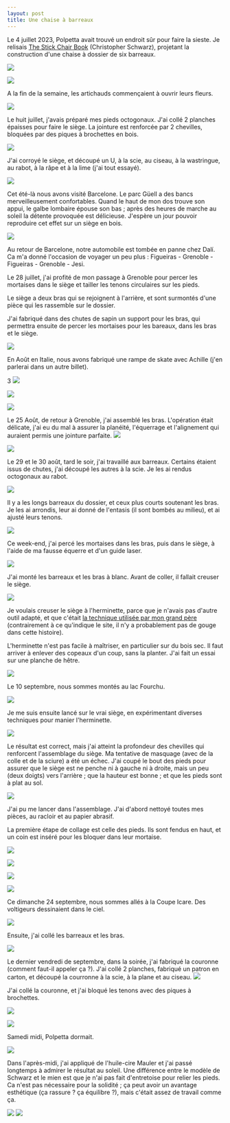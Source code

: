 ```yaml
---
layout: post
title: Une chaise à barreaux
---
```


Le 4 juillet 2023, Polpetta avait trouvé un endroit sûr pour faire la
sieste. Je relisais [The Stick Chair
Book](https://lostartpress.com/products/the-stick-chair-book)
(Christopher Schwarz), projetant la construction d'une chaise à
dossier de six barreaux.

![](/media/Premi-re-chaise-barreaux-images/AD9-pzl2VMzLPhOG-jqTREMs-5paEZyjWORxJiTQsHOyHyyQb-z9dcLmZImnPH8GXIWHPHSbnb1aUeiqPjBGxW5DXkCoHZUHAg%3Dw800-h800.jpg) 

![](/media/Premi-re-chaise-barreaux-images/AD9-pzmWkNxrwMTDiZaPWHvPI2FXS2B5JX79ubvVJZ0-cj-a7rFJpgncp-SbuWWDx_SEwq-n_0Krx_hFHF5SBFjz3k-R2hn02w%3Dw800-h800.jpg) 

A la fin de la semaine, les artichauds commençaient à ouvrir leurs
fleurs.

![](/media/Premi-re-chaise-barreaux-images/AD9-pznyfaZvV4on_ix5SY1hZdvT5TbW_I9pDy4ZqqsYq5cStqrpY558WE9ngZmyxdPWefNzDPsiinQUoNrQfwqDa2d3IUKjYg%3Dw800-h800.jpg) 

Le huit juillet, j'avais préparé mes pieds octogonaux. J'ai collé 2
planches épaisses pour faire le siège. La jointure est renforcée par 2
chevilles, bloquées par des piques à brochettes en bois.

![](/media/Premi-re-chaise-barreaux-images/AD9-pzm2FRtLPOG51jvMPn2eO0gA2kpgr3b03g8SRP5MHZf_4X9_FVOpiTLGskGJbQH0oMo2ZojKgHeLl15_4FJgydnCg3grPw%3Dw800-h800.jpg) 

J'ai corroyé le siège, et découpé un U, à la scie, au ciseau, à la
wastringue, au rabot, à la râpe et à la lime (j'ai tout essayé).

![](/media/Premi-re-chaise-barreaux-images/AD9-pznLP_8dkVDQDxcMu8UCyXMaG8Tj_pR5gX-A3cyJ3wqtDK73xYEAALcPzCeqnjzd0HlZg2nKdCTH5NDelnCdnbNio2THIw%3Dw800-h800.jpg) 

Cet été-là nous avons visité Barcelone. Le parc Güell a des bancs
merveilleusement confortables. Quand le haut de mon dos trouve son
appui, le galbe lombaire épouse son bas ; après des heures de marche
au soleil la détente provoquée est délicieuse. J'espère un jour
pouvoir reproduire cet effet sur un siège en bois.

![](/media/Premi-re-chaise-barreaux-images/AD9-pzmqVnQ3JfqN8UMhlo2WCrDqEtaQ-Wib_3UN8vx8yecVold9apwEgVMEMZOks0gpfJOlli6WL1nuGg3QWJmKPY36OAuMgg%3Dw800-h800.jpg) 

Au retour de Barcelone, notre automobile est tombée en panne chez
Dalí. Ca m'a donné l'occasion de voyager un peu plus : Figueiras -
Grenoble - Figueiras - Grenoble - Jesi.

Le 28 juillet, j'ai profité de mon passage à Grenoble pour percer les
mortaises dans le siège et tailler les tenons circulaires sur les
pieds.

Le siège a deux bras qui se rejoignent à l'arrière, et sont surmontés
d'une pièce qui les rassemble sur le dossier.

J'ai fabriqué dans des chutes de sapin un support pour les bras, qui
permettra ensuite de percer les mortaises pour les bareaux, dans les
bras et le siège.
 
 ![](/media/Premi-re-chaise-barreaux-images/AD9-pzl2qZR6W3PQNUbH3emsIhWZkl6vIjsgOZ3Yxk9zwg-eequLviSe927YIpX3X-ZFrzXfEmvKh-QitajCsQgt2vI_5XqLBQ%3Dw800-h800.jpg)

En Août en Italie, nous avons fabriqué une rampe de skate avec Achille (j'en
parlerai dans un autre billet).

3
![](/media/Premi-re-chaise-barreaux-images/AD9-pzmxqSHZ5gmnBmsQRHds8rTAxUPeS-aKmVw7nh5Cvz3kMCTPdglnVk--I6K6IGTXZs5hdigLCeURDmhLoTY8o5CzKYaN_g%3Dw800-h800.jpg) 

![](/media/Premi-re-chaise-barreaux-images/AD9-pzlBNTMKO198KU2LR7yomcgO9AMvEofUUfm8EY1pAEog50oDK-qOu3Jn3HOqxT_ohZpOJvzFJDjhmVBWXoPBxYWyEawr1w%3Dw800-h800.jpg) 

![](/media/Premi-re-chaise-barreaux-images/AD9-pzl9vLkGbGm9fJnbdxVwtTiF0rZH_ix7whYZ3q9IFx3dpZH-qgl2yb90EiauFFgxDHIt3jPmrO5Q987uzlbnxSIMsMyWhQ%3Dw800-h800.jpg) 

Le 25 Août, de retour à Grenoble, j'ai assemblé les bras. L'opération
était délicate, j'ai eu du mal à assurer la planéité, l'équerrage et
l'alignement qui auraient permis une jointure parfaite.
 ![](/media/Premi-re-chaise-barreaux-images/AD9-pznqQeg_DSDn4SpTveMUNNrQgHMU7uSZuTs05IP_yxXsBq7agEte11qwR9a__QZqDbugepDbczZsJg2QWeR0ZT58yJ0t7w%3Dw800-h800.jpg)
 
 ![](/media/Premi-re-chaise-barreaux-images/AD9-pzmO95qU9Gfgyl5iFLsW2z92qO2shs0MbFj52g7uCYtK5OYkvqBZKvOQl5-pNyhP-I1YtuxGOXh58BZgLuiZKMZyAdJebA%3Dw800-h800.jpg)

Le 29 et le 30 août, tard le soir, j'ai travaillé aux
barreaux. Certains étaient issus de chutes, j'ai découpé les autres à
la scie. Je les ai rendus octogonaux au rabot.

![](/media/Premi-re-chaise-barreaux-images/AD9-pzkDclnwSeXOlwplUEq3Zbe4oZGEJoeK6kVeUhQV6W0pKxjk4yp01EsFAVH85tWbrNK0MbxbYTITDj9cPRGJtoNEkj9wGA%3Dw800-h800.jpg)

Il y a les longs barreaux du dossier, et ceux plus courts soutenant
les bras. Je les ai arrondis, leur ai donné de l'entasis (il sont
bombés au milieu), et ai ajusté leurs tenons.

![](/media/Premi-re-chaise-barreaux-images/AD9-pzkAHmF6uFTP2NdIIN_IDV7IeyH-VPnwLUXBrpNgoRwIC_oa46A1m73uGGkRpXsa_ai-CFMYfHBFBiA6r6Ec2mEpUoM34g%3Dw800-h800.jpg) 

Ce week-end, j'ai percé les mortaises dans les bras, puis dans le
siège, à l'aide de ma fausse équerre et d'un guide laser.

![](/media/Premi-re-chaise-barreaux-images/AD9-pzmVEL1eWDGGqFw8xR-he7bGd0J3Pkbvrdqu8VUlYoB2LIE_Z4Zogvp3w-bxXSLS1OQXeD7XtbU47QPJpUnQgY4uBqBUgg%3Dw800-h800.jpg) 

J'ai monté les barreaux et les bras à blanc. Avant de coller, il
fallait creuser le siège.

 ![](/media/Premi-re-chaise-barreaux-images/AD9-pzlqQFq0gB6kiVNzpgyx6ZlwlpTc0_8EdUML1HvCT4nBVdHkkoGj4lstH_emUqezKm4EGMr5J7Xp55piKbgcCYxBPyRLhg%3Dw800-h800.jpg)
 
Je voulais creuser le siège à l'herminette, parce que je n'avais pas
d'autre outil adapté, et que c'était [la technique utilisée par mon
grand
père](https://www.galerieandrehayat.com/inventory/seating/stools/jean-touret-pour-ateliers-de-marolles-a-la-gouge-stamped-stool-2056485)
(contrairement à ce qu'indique le site, il n'y a probablement pas de
gouge dans cette histoire).
 
L'herminette n'est pas facile à maîtriser, en particulier sur du bois
sec. Il faut arriver à enlever des copeaux d'un coup, sans la
planter. J'ai fait un essai sur une planche de hêtre.
 
![](/media/Premi-re-chaise-barreaux-images/AD9-pzlpY615kzUfn6doUkFzcVGTzPIWIl4SdDNwpVyWio1tbMohpBGcOtbsNC6-HLzo-L5K9BTHvXYLyhgEo-px6qTYHR3dcg%3Dw800-h800.jpg) 

Le 10 septembre, nous sommes montés au lac Fourchu.

![](/media/Premi-re-chaise-barreaux-images/AD9-pzlOP65CwxLCoEw0jLGHRTH0W93MuF2_DNv_-Y1DmmjCn3taghqR5uIz0V9eSKdwPVLR7E9YCClX-4S779CVy-iHPF2okA%3Dw800-h800.jpg) 

Je me suis ensuite lancé sur le vrai siège, en expérimentant diverses
techniques pour manier l'herminette.

![](/media/Premi-re-chaise-barreaux-images/AD9-pzmEo7GkP-Tug4Nl7z-Mun6uph2aFyL5CeWbbFn1BMYWwvIUHYzSKKk_9u-2c81kKsUX8a0eamvAxZJmbCN0Swt3dO4HEw%3Dw800-h800.jpg) 

Le résultat est correct, mais j'ai atteint la profondeur des chevilles
qui renforcent l'assemblage du siège. Ma tentative de masquage (avec
de la colle et de la sciure) a été un échec. J'ai coupé le bout des
pieds pour assurer que le siège est ne penche ni à gauche ni à droite,
mais un peu (deux doigts) vers l'arrière ; que la hauteur est bonne ;
et que les pieds sont à plat au sol.

![](/media/Premi-re-chaise-barreaux-images/AD9-pznJn8FEXe0x3Vfn8-SImaHt_RBSENGB5vljUe4D_WzU4k6SEUDocKycsnvrFOx028glMhtvC6WrOoJHZq3hS487wFyBUg%3Dw800-h800.jpg) 

J'ai pu me lancer dans l'assemblage. J'ai d'abord nettoyé toutes mes
pièces, au racloir et au papier abrasif.

La première étape de collage est celle des pieds. Ils sont fendus en
haut, et un coin est inséré pour les bloquer dans leur mortaise.

![](/media/Premi-re-chaise-barreaux-images/AD9-pznPnUDd59SPyAXsgekdSnHb792UgDqo8SquBZfuXKim3bb0M9Yg6kIs7jSdn76-lmdQpjGd363BFGRItx5iIZV3AyW0bQ%3Dw800-h800.jpg)

![](/media/Premi-re-chaise-barreaux-images/AD9-pznmE5IJ1q-_9EBVoOp_lrW2Gk4Sd0gXM21BAs-AECTIfiYrGXPhNrq4hkbICcTv0jKUEvhzU4Bi_Scj3X97I6YCCQxLDQ%3Dw800-h800.jpg) 

![](/media/Premi-re-chaise-barreaux-images/AD9-pzlpnGQ8Ld9k_JMtOLRiY15OjEAx2NvqyqhTN2ecM-Ty21N5pmmgwIOD-b7zmVplFLW-SqIyOMzjVqhSKe7pkpbzJ5Neuw%3Dw800-h800.jpg) 

![](/media/Premi-re-chaise-barreaux-images/AD9-pzl5Yyif7OtgKr1uTde4VAibc6E3EU2lBqN5q41kWKufICa3AGQdczzkAWogvYAJrvrwaiNL4yRDa7qWG9edipNlOK2hjw%3Dw800-h800.jpg) 

Ce dimanche 24 septembre, nous sommes allés à la Coupe Icare. Des
voltigeurs dessinaient dans le ciel.

![](/media/Premi-re-chaise-barreaux-images/AD9-pzl2mp6H-5RRiRKW-EAAMLPdla48X87EnFNPlRGDot8y4zprkpVqe0SX-5ATtq_omB6uj6Z1xb1oS2vOykjjpY2dYWMm-A%3Dw800-h800.jpg) 

Ensuite, j'ai collé les barreaux et les bras.

 ![](/media/Premi-re-chaise-barreaux-images/AD9-pznYkrVzrPMjg_LE6NEQZNnpjbgeu-UyJXE5eEWOFu128MBXObpKeZb7eDlhMTvnvWbsLJ2TmB-eefpGKW6wVAr_IUrDrA%3Dw800-h800.jpg) 

Le dernier vendredi de septembre, dans la soirée, j'ai fabriqué la
couronne (comment faut-il appeler ça ?). J'ai collé 2 planches,
fabriqué un patron en carton, et découpé la courronne à la scie, à la
plane et au ciseau.
 ![](/media/Premi-re-chaise-barreaux-images/AD9-pzmEqUU0zeyTlzrzTz7XPgpSqlDX03CJYvHASpAnq19eHwAZ3zlpyTwjD8x00Q6gWA7CjmnlQf_dikT-e2VsNDZj5kdhMQ%3Dw800-h800.jpg) 

J'ai collé la couronne, et j'ai bloqué les tenons avec des piques à
brochettes.

![](/media/Premi-re-chaise-barreaux-images/AD9-pznPvBwA4E8A_QiSWmXTun8Y3FbJbJ0gs_nYVxwwcKB-kezOEad0HKyEDHUCbmG551x4bQDiRYIsVqH_hr7zLlRwRGBJNA%3Dw800-h800.jpg) 

![](/media/Premi-re-chaise-barreaux-images/AD9-pzk3gYjdkNN9exCt-rWapZpyHjKo-cfD_Qo5kcyfPoR10DIxcMQ8jhjm569TWF6Z2U56bJiQq4naVZn5TCXSRoFynPJYkA%3Dw800-h800.jpg) 

Samedi midi, Polpetta dormait.

![](/media/Premi-re-chaise-barreaux-images/AD9-pzmt2Ct2T4viJrqCeJeAHjCAH8mCyVV8ZDHJsGLk9R1mnMiCMg7uEEuGn2efA6LcWOPGQkuHWrlfUnwIXxZpbXinpDevvQ%3Dw800-h800.jpg) 

Dans l'après-midi, j'ai appliqué de l'huile-cire Mauler et j'ai passé
longtemps à admirer le résultat au soleil. Une différence entre le
modèle de Schwarz et le mien est que je n'ai pas fait d'entretoise
pour relier les pieds. Ca n'est pas nécessaire pour la solidité ; ça
peut avoir un avantage esthétique (ça rassure ? ça équilibre ?), mais
c'était assez de travail comme ça.

 ![](/media/Premi-re-chaise-barreaux-images/AD9-pzkYbbGJ6eRXHOJRhqgGEIVU1zhxH5tclv6jVyofQRTh5iadgJSpmmefQ8muxFbjjeLrUYM5YJmY_8KtT7Ab-jslAShaGQ%3Dw800-h800.jpg) ![](/media/Premi-re-chaise-barreaux-images/AD9-pzn7UWGQsLa4zK7y3WUd7_SKVPmOVRhiNXRn4jqEF6vrD13yNjsR9OLMuBVxeiTI5NT4Az392mmPRxcOXTdcHwJdIsLNdA%3Dw800-h800.jpg) 
